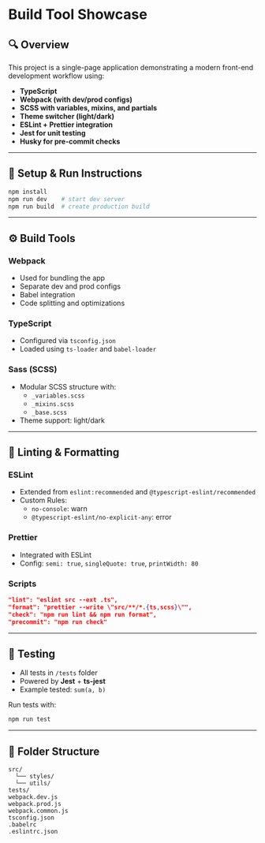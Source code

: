 # Build Tool Showcase

## 🔍 Overview
This project is a single-page application demonstrating a modern front-end development workflow using:
- **TypeScript**
- **Webpack (with dev/prod configs)**
- **SCSS with variables, mixins, and partials**
- **Theme switcher (light/dark)**
- **ESLint + Prettier integration**
- **Jest for unit testing**
- **Husky for pre-commit checks**

---

## 🚀 Setup & Run Instructions

```bash
npm install
npm run dev    # start dev server
npm run build  # create production build
```

---

## ⚙️ Build Tools

### Webpack
- Used for bundling the app
- Separate dev and prod configs
- Babel integration
- Code splitting and optimizations

### TypeScript
- Configured via `tsconfig.json`
- Loaded using `ts-loader` and `babel-loader`

### Sass (SCSS)
- Modular SCSS structure with:
  - `_variables.scss`
  - `_mixins.scss`
  - `_base.scss`
- Theme support: light/dark

---

## 🧹 Linting & Formatting

### ESLint
- Extended from `eslint:recommended` and `@typescript-eslint/recommended`
- Custom Rules:
  - `no-console`: warn
  - `@typescript-eslint/no-explicit-any`: error

### Prettier
- Integrated with ESLint
- Config: `semi: true`, `singleQuote: true`, `printWidth: 80`

### Scripts
```json
"lint": "eslint src --ext .ts",
"format": "prettier --write \"src/**/*.{ts,scss}\"",
"check": "npm run lint && npm run format",
"precommit": "npm run check"
```

---

## 🧪 Testing

- All tests in `/tests` folder
- Powered by **Jest** + **ts-jest**
- Example tested: `sum(a, b)`

Run tests with:
```bash
npm run test
```

---

## 📂 Folder Structure

```
src/
  └── styles/
  └── utils/
tests/
webpack.dev.js
webpack.prod.js
webpack.common.js
tsconfig.json
.babelrc
.eslintrc.json
```

